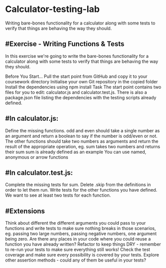 # Calculator-testing-lab
Writing bare-bones functionality for a calculator along with some tests to verify that things are behaving the way they should.

#Exercise - Writing Functions & Tests
--
In this exercise we're going to write the bare-bones functionality for a calculator along with some tests to verify that things are behaving the way they should.

Before You Start...
Pull the start point from GitHub and copy it to your coursework directory
Initialise your own Git repository in the copied folder
Install the dependencies using npm install
Task
The start point contains two files for you to edit: calculator.js and calculator.test.js. There is also a package.json file listing the dependencies with the testing scripts already defined.

#In calculator.js:
---

Define the missing functions.
odd and even should take a single number as an argument and return a boolean to say if the number is odd/even or not.
The other functions should take two numbers as arguments and return the result of the appropriate operation, eg. sum takes two numbers and returns their sum
sum is already defined as an example
You can use named, anonymous or arrow functions

#In calculator.test.js:
--

Complete the missing tests for sum. Delete .skip from the definitions in order to let them run.
Write tests for the other functions you have defined. We want to see at least two tests for each function.

#Extensions
---
Think about different the different arguments you could pass to your functions and write tests to make sure nothing breaks in those scenarios, eg. passing two large numbers, passing negative numbers, one argument being zero.
Are there any places in your code where you could reuse a function you have already written? Refactor to keep things DRY - remember to re-run your tests to make sure everything still works!
Check the test coverage and make sure every possibility is covered by your tests.
Explore other assertion methods - could any of them be useful in your tests?
